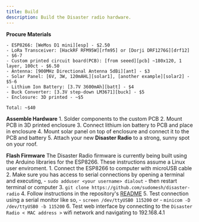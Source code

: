 ```yaml
---
title: Build
description: Build the Disaster radio hardware.
---
```


**Procure Materials**
    
    - ESP8266: [WeMos D1 mini][esp] - $2.50  
    - LoRa Transceiver: [HackRF RFM95W][rfm95] or [Dorji DRF1276G][drf12] - $6-7  
    - Custom printed circuit board(PCB): [from seeed][pcb] ~180x120, 1 layer, 100ct - $6.50  
    - Antenna: [900MHz Directional Antenna 5dBi][ant] - $3  
    - Solar Panel: [6V, 3W, 120mAHL][solar1], [another example][solar2] - $5-6  
    - Lithium Ion Battery: [3.7V 3600mAh][batt] - $4  
    - Buck Converter: [3.3V step-down LM3671][buck] - $5  
    - Enclosure: 3D printed - ~$5  

    Total: ~$40

**Assemble Hardware**
    1. Solder components to the custom PCB
    2. Mount PCB in 3D printed enclosure
    3. Connect lithium ion battery to PCB and place in enclosure
    4. Mount solar panel on top of enclosure and connect it to the PCB and battery
    5. Attach your new **Disaster Radio** to a strong, sunny spot on your roof.

**Flash Firmware**
    The Disaster Radio firmware is currently being built using the Arduino libraries for the ESP8266. These instructions assume a Linux user enviroment.
    1. Connect the ESP8266 to computer with microUSB cable
    2. Make sure you has access to serial connections by opening a terminal and executing, 
        - `sudo adduser <your username> dialout`
        - then restart terminal or computer 
    3. `git clone https://github.com/sudomesh/disaster-radio`
    4. Follow instructions in the repository's [README](https://github.com/sudomesh/disaster-radio)
    5. Test connection using a serial monitor like so,
        - `screen /dev/ttyUSB0 115200` or
        - `minicom -D /dev/ttyUSB0 -b 115200`
    6. Test web interface by connecting to the `Disaster Radio < MAC address >` wifi network and navigating to 192.168.4.1 


[esp]: https://wiki.wemos.cc/products:d1:d1_mini
[rfm95]:https://www.seeedstudio.com/RFM95-Ultra-long-Range-Transceiver-Module%2FLoRa-Module%2Fsupport-868M-frequency-p-2807.html
[drf12]: https://www.tindie.com/products/DORJI_COM/868mhz-915mhz-sx1276-module-drf1276g/
[pcb]: https://www.seeedstudio.com/fusion_pcb.html
[ant]: https://www.ebay.com/itm/GSM-900MHZ-Omnidirectional-Wireless-Module-Antenna-SMA-Head-5DBI-19cm/281782888586
[solar1]: https://www.ebay.com/i/121104191012?chn=ps&dispItem=1
[solar2]: https://www.tvc-mall.com/details/3w-6v-diy-monocrystalline-silicon-solar-panel-145mm-x-145mm-sku85020025a.html?c=USD&utm_source=google&utm_medium=pla&utm_campaign=cse&gclid=Cj0KCQjwm9vPBRCQARIsABAIQYfM_ndtJ1RmWUGdkqA8Um40bBY9H3kJ9xRg6gLKMoaC65sB17ZRiJ4aAhHdEALw_wcB
[batt]: http://www.dx.com/p/ultrafire-18650-3-7v-3600mah-batteries-pair-50486
[buck]: https://www.adafruit.com/product/2745
